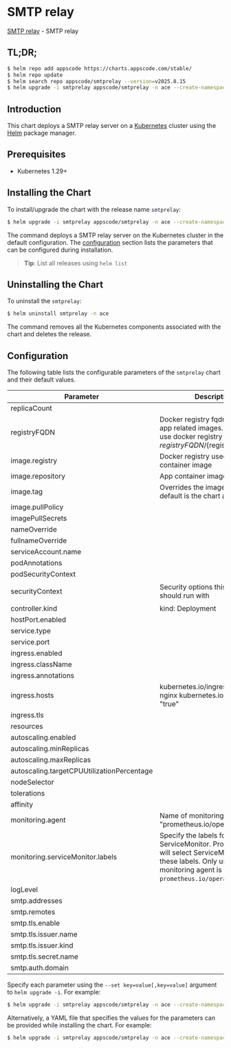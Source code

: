 # SMTP relay

[SMTP relay](https://github.com/appscode-cloud) - SMTP relay

## TL;DR;

```bash
$ helm repo add appscode https://charts.appscode.com/stable/
$ helm repo update
$ helm search repo appscode/smtprelay --version=v2025.8.15
$ helm upgrade -i smtprelay appscode/smtprelay -n ace --create-namespace --version=v2025.8.15
```

## Introduction

This chart deploys a SMTP relay server on a [Kubernetes](http://kubernetes.io) cluster using the [Helm](https://helm.sh) package manager.

## Prerequisites

- Kubernetes 1.29+

## Installing the Chart

To install/upgrade the chart with the release name `smtprelay`:

```bash
$ helm upgrade -i smtprelay appscode/smtprelay -n ace --create-namespace --version=v2025.8.15
```

The command deploys a SMTP relay server on the Kubernetes cluster in the default configuration. The [configuration](#configuration) section lists the parameters that can be configured during installation.

> **Tip**: List all releases using `helm list`

## Uninstalling the Chart

To uninstall the `smtprelay`:

```bash
$ helm uninstall smtprelay -n ace
```

The command removes all the Kubernetes components associated with the chart and deletes the release.

## Configuration

The following table lists the configurable parameters of the `smtprelay` chart and their default values.

|                 Parameter                  |                                                                             Description                                                                             |                                                                                            Default                                                                                             |
|--------------------------------------------|---------------------------------------------------------------------------------------------------------------------------------------------------------------------|------------------------------------------------------------------------------------------------------------------------------------------------------------------------------------------------|
| replicaCount                               |                                                                                                                                                                     | <code>1</code>                                                                                                                                                                                 |
| registryFQDN                               | Docker registry fqdn used to pull app related images. Set this to use docker registry hosted at ${registryFQDN}/${registry}/${image}                                | <code>ghcr.io</code>                                                                                                                                                                           |
| image.registry                             | Docker registry used to pull app container image                                                                                                                    | <code>appscode</code>                                                                                                                                                                          |
| image.repository                           | App container image                                                                                                                                                 | <code>smtprelay</code>                                                                                                                                                                         |
| image.tag                                  | Overrides the image tag whose default is the chart appVersion.                                                                                                      | <code>""</code>                                                                                                                                                                                |
| image.pullPolicy                           |                                                                                                                                                                     | <code>IfNotPresent</code>                                                                                                                                                                      |
| imagePullSecrets                           |                                                                                                                                                                     | <code>[]</code>                                                                                                                                                                                |
| nameOverride                               |                                                                                                                                                                     | <code>""</code>                                                                                                                                                                                |
| fullnameOverride                           |                                                                                                                                                                     | <code>""</code>                                                                                                                                                                                |
| serviceAccount.name                        |                                                                                                                                                                     | <code>""</code>                                                                                                                                                                                |
| podAnnotations                             |                                                                                                                                                                     | <code>{}</code>                                                                                                                                                                                |
| podSecurityContext                         |                                                                                                                                                                     | <code>{}</code>                                                                                                                                                                                |
| securityContext                            | Security options this container should run with                                                                                                                     | <code>{"allowPrivilegeEscalation":false,"capabilities":{"drop":["ALL"]},"readOnlyRootFilesystem":true,"runAsNonRoot":true,"runAsUser":65534,"seccompProfile":{"type":"RuntimeDefault"}}</code> |
| controller.kind                            | kind: Deployment                                                                                                                                                    | <code>DaemonSet</code>                                                                                                                                                                         |
| hostPort.enabled                           |                                                                                                                                                                     | <code>true</code>                                                                                                                                                                              |
| service.type                               |                                                                                                                                                                     | <code>ClusterIP</code>                                                                                                                                                                         |
| service.port                               |                                                                                                                                                                     | <code>8025</code>                                                                                                                                                                              |
| ingress.enabled                            |                                                                                                                                                                     | <code>false</code>                                                                                                                                                                             |
| ingress.className                          |                                                                                                                                                                     | <code>""</code>                                                                                                                                                                                |
| ingress.annotations                        |                                                                                                                                                                     | <code>{}</code>                                                                                                                                                                                |
| ingress.hosts                              | kubernetes.io/ingress.class: nginx kubernetes.io/tls-acme: "true"                                                                                                   | <code>[{"host":"chart-example.local","paths":[{"path":"/","pathType":"ImplementationSpecific"}]}]</code>                                                                                       |
| ingress.tls                                |                                                                                                                                                                     | <code>[]</code>                                                                                                                                                                                |
| resources                                  |                                                                                                                                                                     | <code>{}</code>                                                                                                                                                                                |
| autoscaling.enabled                        |                                                                                                                                                                     | <code>false</code>                                                                                                                                                                             |
| autoscaling.minReplicas                    |                                                                                                                                                                     | <code>1</code>                                                                                                                                                                                 |
| autoscaling.maxReplicas                    |                                                                                                                                                                     | <code>100</code>                                                                                                                                                                               |
| autoscaling.targetCPUUtilizationPercentage |                                                                                                                                                                     | <code>80</code>                                                                                                                                                                                |
| nodeSelector                               |                                                                                                                                                                     | <code>{}</code>                                                                                                                                                                                |
| tolerations                                |                                                                                                                                                                     | <code>[]</code>                                                                                                                                                                                |
| affinity                                   |                                                                                                                                                                     | <code>{}</code>                                                                                                                                                                                |
| monitoring.agent                           | Name of monitoring agent (eg "prometheus.io/operator")                                                                                                              | <code>""</code>                                                                                                                                                                                |
| monitoring.serviceMonitor.labels           | Specify the labels for ServiceMonitor. Prometheus crd will select ServiceMonitor using these labels. Only usable when monitoring agent is `prometheus.io/operator`. | <code>{}</code>                                                                                                                                                                                |
| logLevel                                   |                                                                                                                                                                     | <code>""</code>                                                                                                                                                                                |
| smtp.addresses                             |                                                                                                                                                                     | <code>[":8025"]</code>                                                                                                                                                                         |
| smtp.remotes                               |                                                                                                                                                                     | <code>[]</code>                                                                                                                                                                                |
| smtp.tls.enable                            |                                                                                                                                                                     | <code>true</code>                                                                                                                                                                              |
| smtp.tls.issuer.name                       |                                                                                                                                                                     | <code>""</code>                                                                                                                                                                                |
| smtp.tls.issuer.kind                       |                                                                                                                                                                     | <code>""</code>                                                                                                                                                                                |
| smtp.tls.secret.name                       |                                                                                                                                                                     | <code>""</code>                                                                                                                                                                                |
| smtp.auth.domain                           |                                                                                                                                                                     | <code>""</code>                                                                                                                                                                                |


Specify each parameter using the `--set key=value[,key=value]` argument to `helm upgrade -i`. For example:

```bash
$ helm upgrade -i smtprelay appscode/smtprelay -n ace --create-namespace --version=v2025.8.15 --set replicaCount=1
```

Alternatively, a YAML file that specifies the values for the parameters can be provided while
installing the chart. For example:

```bash
$ helm upgrade -i smtprelay appscode/smtprelay -n ace --create-namespace --version=v2025.8.15 --values values.yaml
```
